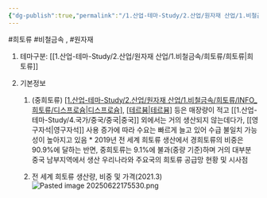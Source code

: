 ```yaml
---
{"dg-publish":true,"permalink":"/1.산업-테마-Study/2.산업/원자재 산업/1.비철금속/희토류/INFO_희토류/중희토류/","created":"2024-11-20T21:02:28.813+09:00","updated":"2025-06-26T12:59:09.505+09:00"}
---
```


#희토류 #비철금속 , #원자재 


1. 테마구분: [[1.산업-테마-Study/2.산업/원자재 산업/1.비철금속/희토류/희토류\|희토류]]

2. 기본정보
	1. (중희토류) [[1.산업-테마-Study/2.산업/원자재 산업/1.비철금속/희토류/INFO_희토류/디스프로슘\|디스프로슘]](Dy), [[테르븀\|테르븀]](Tb) 등은 매장량이 적고 [[1.산업-테마-Study/4.국가/중국/중국\|중국]] 외에서는 거의 생산되지 않는데다가, [[영구자석\|영구자석]] 사용 증가에 따라 수요는 빠르게 늘고 있어 수급 불일치 가능성이 높아지고 있음 
					* 2019년 전 세계 희토류 생산에서 경희토류의 비중은 90.9%에 달하는 반면, 중희토류는 9.1%에 불과(중량 기준)하며 거의 대부분 중국 남부지역에서 생산 우리나라와 주요국의 희토류 공급망 현황 및 시사점 
					  
	2. 전 세계 희토류 생산량, 비중 및 가격(2021.3) ![Pasted image 20250622175530.png](/img/user/attachments/Pasted%20image%2020250622175530.png)

